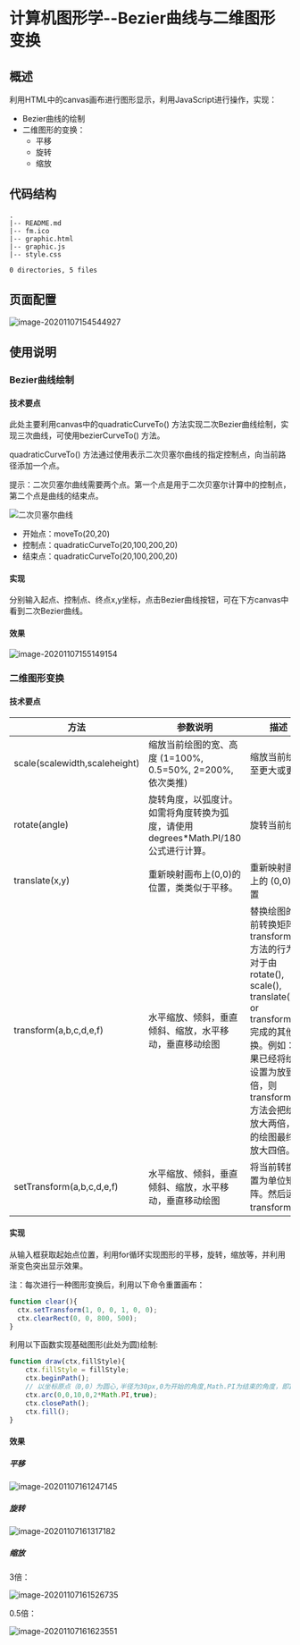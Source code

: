 # 计算机图形学--Bezier曲线与二维图形变换

## 概述

利用HTML中的canvas画布进行图形显示，利用JavaScript进行操作，实现：

- Bezier曲线的绘制
- 二维图形的变换：
  - 平移
  - 旋转
  - 缩放

## 代码结构

```
.
|-- README.md 
|-- fm.ico         
|-- graphic.html   
|-- graphic.js
|-- style.css

0 directories, 5 files

```

## 页面配置

![image-20201107154544927](https://github.com/FmKnight/Images/blob/master/2020-11-07-计算机图形学/image-20201107154544927.png)

## 使用说明

### Bezier曲线绘制

#### 技术要点

此处主要利用canvas中的quadraticCurveTo() 方法实现二次Bezier曲线绘制，实现三次曲线，可使用bezierCurveTo() 方法。

quadraticCurveTo() 方法通过使用表示二次贝塞尔曲线的指定控制点，向当前路径添加一个点。

提示：二次贝塞尔曲线需要两个点。第一个点是用于二次贝塞尔计算中的控制点，第二个点是曲线的结束点。

![二次贝塞尔曲线](https://airknight.oss-cn-shanghai.aliyuncs.com/img/quadraticcurve.gif)

- 开始点：moveTo(20,20)
- 控制点：quadraticCurveTo(20,100,200,20)
- 结束点：quadraticCurveTo(20,100,200,20)

#### 实现

分别输入起点、控制点、终点x,y坐标，点击Bezier曲线按钮，可在下方canvas中看到二次Bezier曲线。

#### 效果

![image-20201107155149154](https://github.com/FmKnight/Images/blob/master/2020-11-07-计算机图形学/image-20201107155149154.png)

### 二维图形变换

#### 技术要点

| 方法                          | 参数说明                                                     | 描述                                                         |
| ----------------------------- | ------------------------------------------------------------ | ------------------------------------------------------------ |
| scale(scalewidth,scaleheight) | 缩放当前绘图的宽、高度 (1=100%, 0.5=50%, 2=200%, 依次类推)   | 缩放当前绘图至更大或更小                                     |
| rotate(angle)                 | 旋转角度，以弧度计。如需将角度转换为弧度，请使用 degrees*Math.PI/180 公式进行计算。 | 旋转当前绘图                                                 |
| translate(x,y)                | 重新映射画布上(0,0)的位置，类类似于平移。                    | 重新映射画布上的 (0,0) 位置                                  |
| transform(a,b,c,d,e,f)        | 水平缩放、倾斜，垂直倾斜、缩放，水平移动，垂直移动绘图       | 替换绘图的当前转换矩阵。transform() 方法的行为相对于由 rotate(), scale(), translate(), or transform() 完成的其他变换。例如：如果已经将绘图设置为放到两倍，则 transform() 方法会把绘图放大两倍，您的绘图最终将放大四倍。 |
| setTransform(a,b,c,d,e,f)     | 水平缩放、倾斜，垂直倾斜、缩放，水平移动，垂直移动绘图       | 将当前转换重置为单位矩阵。然后运行 transform()。             |



#### 实现

从输入框获取起始点位置，利用for循环实现图形的平移，旋转，缩放等，并利用渐变色突出显示效果。

注：每次进行一种图形变换后，利用以下命令重置画布：

```javascript
function clear(){
  ctx.setTransform(1, 0, 0, 1, 0, 0);
  ctx.clearRect(0, 0, 800, 500);  
}
```

利用以下函数实现基础图形(此处为圆)绘制:

```javascript
function draw(ctx,fillStyle){
    ctx.fillStyle = fillStyle;
    ctx.beginPath();
    // 以坐标原点（0,0）为圆心,半径为30px,0为开始的角度,Math.PI为结束的角度，即180度，最后一个参数表示顺时针方向绘制
    ctx.arc(0,0,10,0,2*Math.PI,true);
    ctx.closePath();
    ctx.fill();
}   
```

#### 效果

##### 平移

![image-20201107161247145](https://github.com/FmKnight/Images/blob/master/2020-11-07-计算机图形学/image-20201107161247145.png)

##### 旋转

![image-20201107161317182](https://github.com/FmKnight/Images/blob/master/2020-11-07-计算机图形学/image-20201107161317182.png)

##### 缩放

3倍：

![image-20201107161526735](https://github.com/FmKnight/Images/blob/master/2020-11-07-计算机图形学/image-20201107161526735.png)

0.5倍：

![image-20201107161623551](https://github.com/FmKnight/Images/blob/master/2020-11-07-计算机图形学/image-20201107161623551.png)





